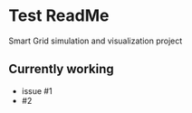 # Test ReadMe  #

Smart Grid simulation and visualization project

## Currently working ##

* issue #1
* #2